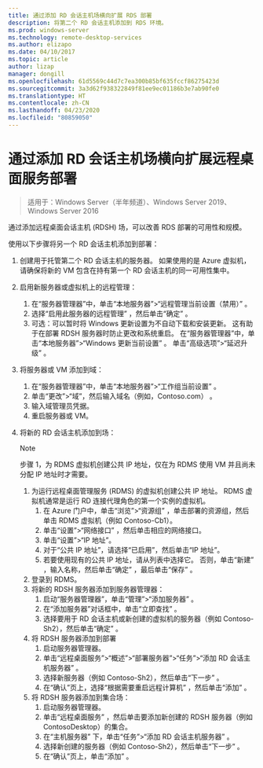 ```yaml
---
title: 通过添加 RD 会话主机场横向扩展 RDS 部署
description: 将第二个 RD 会话主机添加到 RDS 环境。
ms.prod: windows-server
ms.technology: remote-desktop-services
ms.author: elizapo
ms.date: 04/10/2017
ms.topic: article
author: lizap
manager: dongill
ms.openlocfilehash: 61d5569c44d7c7ea300b85bf635fccf86275423d
ms.sourcegitcommit: 3a3d62f938322849f81ee9ec01186b3e7ab90fe0
ms.translationtype: HT
ms.contentlocale: zh-CN
ms.lasthandoff: 04/23/2020
ms.locfileid: "80859050"
---
```

# <a name="scale-out-your-remote-desktop-services-deployment-by-adding-an-rd-session-host-farm"></a>通过添加 RD 会话主机场横向扩展远程桌面服务部署

>适用于：Windows Server（半年频道）、Windows Server 2019、Windows Server 2016

通过添加远程桌面会话主机 (RDSH) 场，可以改善 RDS 部署的可用性和规模。   
  
 
使用以下步骤将另一个 RD 会话主机添加到部署：  
  
1. 创建用于托管第二个 RD 会话主机的服务器。 如果使用的是 Azure 虚拟机，请确保将新的 VM 包含在持有第一个 RD 会话主机的同一可用性集中。
2. 启用新服务器或虚拟机上的远程管理：
   1. 在“服务器管理器”中，单击“本地服务器”>“远程管理当前设置（禁用）”  。 
   2. 选择“启用此服务器的远程管理”  ，然后单击“确定”  。 
   3. 可选：可以暂时将 Windows 更新设置为不自动下载和安装更新。 这有助于在部署 RDSH 服务器时防止更改和系统重启。 在“服务器管理器”中，单击“本地服务器”>“Windows 更新当前设置”  。 单击“高级选项”>“延迟升级”  。 
3. 将服务器或 VM 添加到域：
   1. 在“服务器管理器”中，单击“本地服务器”>“工作组当前设置”  。 
   2. 单击“更改”>“域”，然后输入域名（例如，Contoso.com）  。 
   3. 输入域管理员凭据。 
   4. 重启服务器或 VM。
4. 将新的 RD 会话主机添加到场：
   >[!NOTE] 
   > 步骤 1，为 RDMS 虚拟机创建公共 IP 地址，仅在为 RDMS 使用 VM 并且尚未分配 IP 地址时才需要。
   
   1. 为运行远程桌面管理服务 (RDMS) 的虚拟机创建公共 IP 地址。 RDMS 虚拟机通常是运行 RD 连接代理角色的第一个实例的虚拟机。  
       1. 在 Azure 门户中，单击“浏览”>“资源组”  ，单击部署的资源组，然后单击 RDMS 虚拟机（例如 Contoso-Cb1）。  
       2. 单击“设置”>“网络接口”  ，然后单击相应的网络接口。   
       3. 单击“设置”>“IP 地址”。 
       4. 对于“公共 IP 地址”，请选择“已启用”，然后单击“IP 地址”。      
       5. 若要使用现有的公共 IP 地址，请从列表中选择它。 否则，单击“新建”  ，输入名称，然后单击“确定”  ，最后单击“保存”  。   
   2. 登录到 RDMS。
   3. 将新的 RDSH 服务器添加到服务器管理器：   
       1. 启动“服务器管理器”，单击“管理”>“添加服务器”  。   
       2. 在“添加服务器”对话框中，单击“立即查找”  。   
       3. 选择要用于 RD 会话主机或新创建的虚拟机的服务器（例如 Contoso-Sh2），然后单击“确定”  。
   4. 将 RDSH 服务器添加到部署
       1. 启动服务器管理器。  
       2. 单击“远程桌面服务”>“概述”>“部署服务器”>“任务”>“添加 RD 会话主机服务器”  。   
       3. 选择新服务器（例如 Contoso-Sh2），然后单击“下一步”  。  
       4. 在“确认”页上，选择“根据需要重启远程计算机”  ，然后单击“添加”  。   
   5. 将 RDSH 服务器添加到集合场：
       1. 启动服务器管理器。   
       2. 单击“远程桌面服务”  ，然后单击要添加新创建的 RDSH 服务器（例如 ContosoDesktop）的集合。   
       3. 在“主机服务器”  下，单击“任务”>“添加 RD 会话主机服务器”  。   
       4. 选择新创建的服务器（例如 Contoso-Sh2），然后单击“下一步”  。   
       5. 在“确认”页上，单击“添加”  。   

